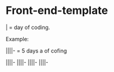 # Front-end-template

| = day of coding. 

Example: 

||||-  = 5 days a of cofing 

||||- ||||- ||||- ||||- 
